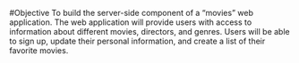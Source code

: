 #Objective
To build the server-side component of a “movies” web application. The web
  application will provide users with access to information about different
  movies, directors, and genres. Users will be able to sign up, update their
  personal information, and create a list of their favorite movies.
